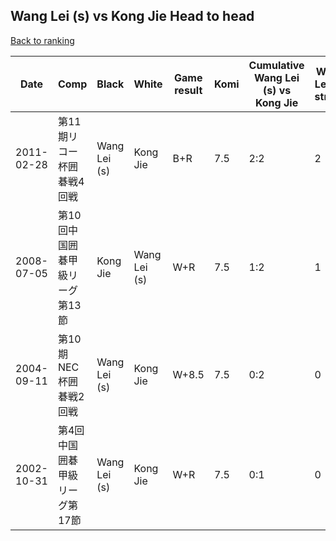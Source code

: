 ## Wang Lei (s) vs Kong Jie Head to head

[Back to ranking](../../index.md)




| **Date** | **Comp** | **Black** | **White** | **Game result** | **Komi** | **Cumulative Wang Lei (s) vs Kong Jie** | **Wang Lei (s) streak** | **Kong Jie streak** | 
| --- | --- | --- | --- | --- | --- | --- | --- | --- |
| 2011-02-28 | 第11期リコー杯囲碁戦4回戦 | Wang Lei (s) | Kong Jie | B+R | 7.5 | 2:2 | 2 | 0 | 
| 2008-07-05 | 第10回中国囲碁甲級リーグ第13節 | Kong Jie | Wang Lei (s) | W+R | 7.5 | 1:2 | 1 | 0 | 
| 2004-09-11 | 第10期NEC杯囲碁戦2回戦 | Wang Lei (s) | Kong Jie | W+8.5 | 7.5 | 0:2 | 0 | 2 | 
| 2002-10-31 | 第4回中国囲碁甲級リーグ第17節 | Wang Lei (s) | Kong Jie | W+R | 7.5 | 0:1 | 0 | 1 |




